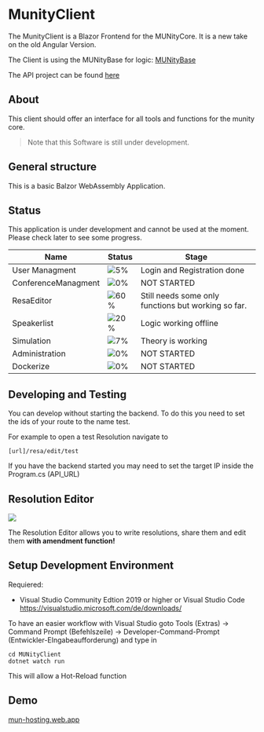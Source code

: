 # MunityClient
The MunityClient is a Blazor Frontend for the MUNityCore. It is a new take on the old Angular Version.

The Client is using the MUNityBase for logic:
[MUNityBase](https://github.com/PeerConradi/munityData) 

The API project can be found [here](https://github.com/PeerConradi/munity)

## About
This client should offer an interface for all tools and functions for the munity core.
> Note that this Software is still under development.

## General structure

This is a basic Balzor WebAssembly Application.

## Status
This application is under development and cannot be used at the moment. Please check later to see some progress.


| Name                | Status                              | Stage                                                            |
| ------------------- | ----------------------------------- | ---------------------------------------------------------------- |
| User Managment      | ![5%](https://progress-bar.dev/5) | Login and Registration done                                        |
| ConferenceManagment | ![0%](https://progress-bar.dev/1) | NOT STARTED                                                  |
| ResaEditor          | ![60%](https://progress-bar.dev/60) | Still needs some only functions but working so far. |
| Speakerlist         | ![20%](https://progress-bar.dev/20) | Logic working offline                                     |
| Simulation          | ![7%](https://progress-bar.dev/7)   | Theory is working                                           |
| Administration      | ![0%](https://progress-bar.dev/0)   | NOT STARTED                                              |
| Dockerize           | ![0%](https://progress-bar.dev/0) | NOT STARTED       |

## Developing and Testing

You can develop without starting the backend. To do this you need to set the ids of your route to the name test.

For example to open a test Resolution navigate to

```[url]/resa/edit/test```

If you have the backend started you may need to set the target IP inside the Program.cs (API_URL)

## Resolution Editor

![](https://i.imgur.com/Y492C2h.png)

The Resolution Editor allows you to write resolutions, share them and edit them __with amendment function!__

## Setup Development Environment
Requiered: 
* Visual Studio Community Edtion 2019 or higher or Visual Studio Code https://visualstudio.microsoft.com/de/downloads/

To have an easier workflow with Visual Studio goto Tools (Extras) -> Command Prompt (Befehlszeile) -> Developer-Command-Prompt (Entwickler-EIngabeaufforderung)
and type in
```
cd MUNityClient
dotnet watch run
```

This will allow a Hot-Reload function

## Demo

[mun-hosting.web.app](https://mun-hosting.web.app/)

